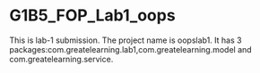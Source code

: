 # G1B5_FOP_Lab1_oops
This is lab-1 submission.
The project name is oopslab1.
It has 3 packages:com.greatelearning.lab1,com.greatelearning.model and com.greatelearning.service.
